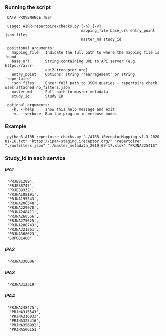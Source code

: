 
### Running the script

     DATA PROVENANCE TEST 

     usage: AIRR-repertoire-checks.py [-h] [-v]
                                      mapping_file base_url entry_point json_files
                                      master_md study_id

     positional arguments:
       mapping_file   Indicate the full path to where the mapping file is found
       base_url       String containing URL to API server (e.g. https://airr-
                      api2.ireceptor.org)
       entry_point    Options: string 'rearragement' or string 'repertoire'
       json_files     Enter full path to JSON queries - repertoire check uses attached no_filters.json
       master_md      Full path to master metadata
       study_id       Study ID

     optional arguments:
       -h, --help     show this help message and exit
       -v, --verbose  Run the program in verbose mode.


### Example

     python3 AIRR-repertoire-checks.py "./AIRR-iReceptorMapping-v1.3-2020-01-16.txt" 'https://ipa4-staging.ireceptor.org/' 'repertoire' "./nofilters.json" "./master_metadata_2019-09-17.xlsx" "PRJNA325416"

### Study_id in each service
##### IPA1 

     'PRJEB1289',
     'PRJEB8745',
     'PRJEB9332',
     'PRJNA188191',
     'PRJNA195543',
     'PRJNA206548',
     'PRJNA229070',
     'PRJNA248411',
     'PRJNA260556',
     'PRJNA275625',
     'PRJNA280743',
     'PRJNA321261',
     'PRJNA368623',
     'SRP001460'
     
##### IPA2 

     'PRJNA330606'

##### IPA3

     'PRJNA312319'

##### IPA4 

     'PRJNA248475',
      'PRJNA315543',
      'PRJNA316033',
      'PRJNA325416',
      'PRJNA356992',
      'PRJNA506151 '
     

